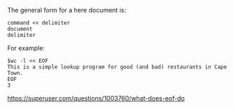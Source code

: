 The general form for a here document is:

```shell
command << delimiter
document
delimiter
```

For example:
```shell
$wc -l << EOF
This is a simple lookup program for good (and bad) restaurants in Cape Town.
EOF
3
```

https://superuser.com/questions/1003760/what-does-eof-do